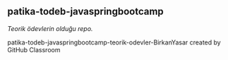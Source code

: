 ## patika-todeb-javaspringbootcamp 

*Teorik ödevlerin olduğu repo.*

patika-todeb-javaspringbootcamp-teorik-odevler-BirkanYasar created by GitHub Classroom
